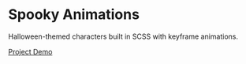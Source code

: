 # Spooky Animations

Halloween-themed characters built in SCSS with keyframe animations.

[Project Demo](https://lab-mariasz-digital.netlify.com/spooky-css/)

